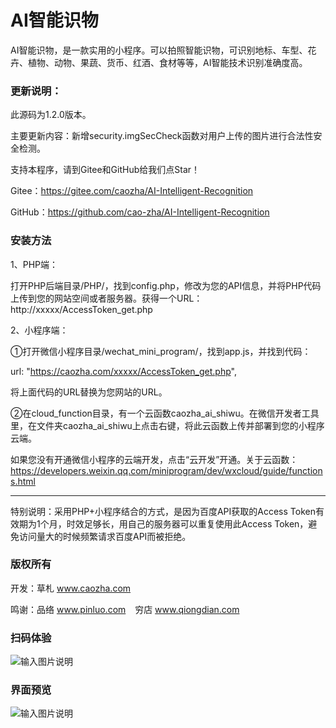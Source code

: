 ﻿# AI智能识物

AI智能识物，是一款实用的小程序。可以拍照智能识物，可识别地标、车型、花卉、植物、动物、果蔬、货币、红酒、食材等等，AI智能技术识别准确度高。

### 更新说明：

此源码为1.2.0版本。

主要更新内容：新增security.imgSecCheck函数对用户上传的图片进行合法性安全检测。

支持本程序，请到Gitee和GitHub给我们点Star！

Gitee：https://gitee.com/caozha/AI-Intelligent-Recognition

GitHub：https://github.com/cao-zha/AI-Intelligent-Recognition

### 安装方法

1、PHP端：

打开PHP后端目录/PHP/，找到config.php，修改为您的API信息，并将PHP代码上传到您的网站空间或者服务器。获得一个URL：http://xxxxx/AccessToken_get.php

2、小程序端：

①打开微信小程序目录/wechat_mini_program/，找到app.js，并找到代码：

url: "https://caozha.com/xxxxx/AccessToken_get.php",

将上面代码的URL替换为您网站的URL。

②在cloud_function目录，有一个云函数caozha_ai_shiwu。在微信开发者工具里，在文件夹caozha_ai_shiwu上点击右键，将此云函数上传并部署到您的小程序云端。

如果您没有开通微信小程序的云端开发，点击“云开发”开通。关于云函数：https://developers.weixin.qq.com/miniprogram/dev/wxcloud/guide/functions.html

-----------------------

特别说明：采用PHP+小程序结合的方式，是因为百度API获取的Access Token有效期为1个月，时效足够长，用自己的服务器可以重复使用此Access Token，避免访问量大的时候频繁请求百度API而被拒绝。

### 版权所有

开发：草札 www.caozha.com

鸣谢：品络 www.pinluo.com  &ensp;  穷店 www.qiongdian.com

### 扫码体验
![输入图片说明](https://images.gitee.com/uploads/images/2020/0430/104457_0326c9b6_7397417.jpeg "小程序码")

### 界面预览

![输入图片说明](https://images.gitee.com/uploads/images/2020/0430/104726_cf775e8c_7397417.png "AI智能识物首页")

